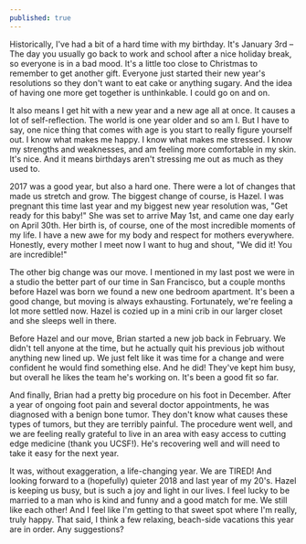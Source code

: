 ```yaml
---
published: true
---
```

Historically, I've had a bit of a hard time with my birthday. It's January 3rd – The day you usually go back to work and school after a nice holiday break, so everyone is in a bad mood. It's a little too close to Christmas to remember to get another gift. Everyone just started their new year's resolutions so they don't want to eat cake or anything sugary. And the idea of having one more get together is unthinkable. I could go on and on.

It also means I get hit with a new year and a new age all at once. It causes a lot of self-reflection. The world is one year older and so am I. But I have to say, one nice thing that comes with age is you start to really figure yourself out. I know what makes me happy. I know what makes me stressed. I know my strengths and weaknesses, and am feeling more comfortable in my skin. It's nice. And it means birthdays aren't stressing me out as much as they used to.

2017 was a good year, but also a hard one. There were a lot of changes that made us stretch and grow. The biggest change of course, is Hazel. I was pregnant this time last year and my biggest new year resolution was, "Get ready for this baby!" She was set to arrive May 1st, and came one day early on April 30th. Her birth is, of course, one of the most incredible moments of my life. I have a new awe for my body and respect for mothers everywhere. Honestly, every mother I meet now I want to hug and shout, "We did it! You are incredible!"

The other big change was our move. I mentioned in my last post we were in a studio the better part of our time in San Francisco, but a couple months before Hazel was born we found a new one bedroom apartment. It's been a good change, but moving is always exhausting. Fortunately, we're feeling a lot more settled now. Hazel is cozied up in a mini crib in our larger closet and she sleeps well in there.

Before Hazel and our move, Brian started a new job back in February. We didn't tell anyone at the time, but he actually quit his previous job without anything new lined up. We just felt like it was time for a change and were confident he would find something else. And he did! They've kept him busy, but overall he likes the team he's working on. It's been a good fit so far.

And finally, Brian had a pretty big procedure on his foot in December. After a year of ongoing foot pain and several doctor appointments, he was diagnosed with a benign bone tumor. They don't know what causes these types of tumors, but they are terribly painful. The procedure went well, and we are feeling really grateful to live in an area with easy access to cutting edge medicine (thank you UCSF!). He's recovering well and will need to take it easy for the next year.

It was, without exaggeration, a life-changing year. We are TIRED! And looking forward to a (hopefully) quieter 2018 and last year of my 20's. Hazel is keeping us busy, but is such a joy and light in our lives. I feel lucky to be married to a man who is kind and funny and a good match for me. We still like each other! And I feel like I'm getting to that sweet spot where I'm really, truly happy. That said, I think a few relaxing, beach-side vacations this year are in order. Any suggestions?
